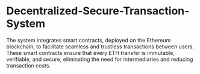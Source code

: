 # Decentralized-Secure-Transaction-System
The system integrates smart contracts, deployed on the Ethereum blockchain, to facilitate seamless and trustless transactions between users. These smart contracts ensure that every ETH transfer is immutable, verifiable, and secure, eliminating the need for intermediaries and reducing transaction costs.
